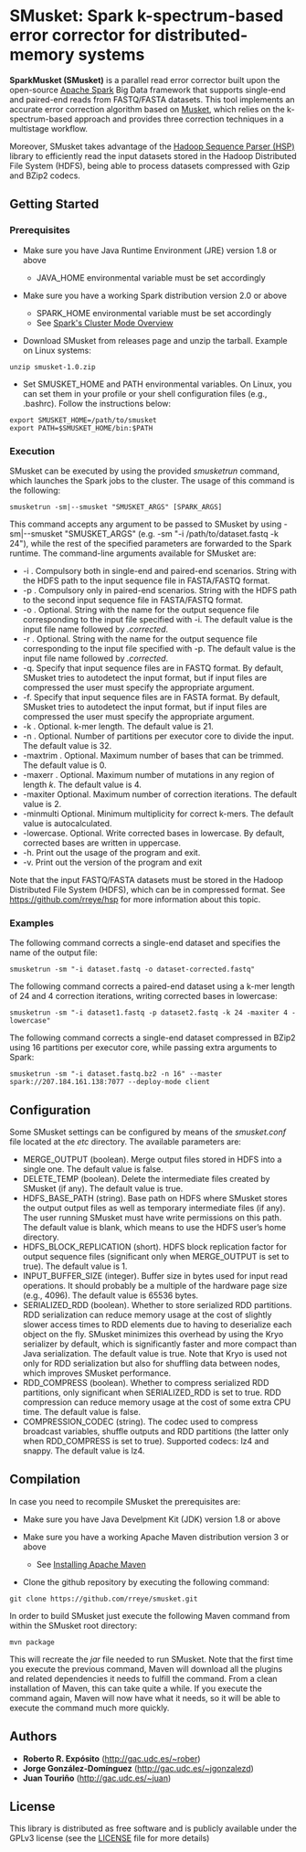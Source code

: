 # SMusket: Spark k-spectrum-based error corrector for distributed-memory systems

**SparkMusket (SMusket)** is a parallel read error corrector built upon the open-source [Apache Spark](http://spark.apache.org) Big Data framework that supports single-end and paired-end reads from FASTQ/FASTA datasets. This tool implements an accurate error correction algorithm based on [Musket](http://musket.sourceforge.net/homepage.htm), which relies on the k-spectrum-based approach and provides three correction techniques in a multistage workflow.

Moreover, SMusket takes advantage of the [Hadoop Sequence Parser (HSP)](https://github.com/rreye/hsp) library to efficiently read the input datasets stored in the Hadoop Distributed File System (HDFS), being able to process datasets compressed with Gzip and BZip2 codecs.

## Getting Started

### Prerequisites

* Make sure you have Java Runtime Environment (JRE) version 1.8 or above
  * JAVA_HOME environmental variable must be set accordingly
 
* Make sure you have a working Spark distribution version 2.0 or above
  * SPARK_HOME environmental variable must be set accordingly
  * See [Spark's Cluster Mode Overview](https://spark.apache.org/docs/latest/cluster-overview.html)

* Download SMusket from releases page and unzip the tarball. Example on Linux systems:

```
unzip smusket-1.0.zip
```

* Set SMUSKET_HOME and PATH environmental variables. On Linux, you can set them in your profile or your shell configuration files (e.g., .bashrc). Follow the instructions below:

```
export SMUSKET_HOME=/path/to/smusket
export PATH=$SMUSKET_HOME/bin:$PATH
```

### Execution

SMusket can be executed by using the provided *smusketrun* command, which launches the Spark jobs to the cluster. The usage of this command is the following:

```
smusketrun -sm|--smusket "SMUSKET_ARGS" [SPARK_ARGS]
```

This command accepts any argument to be passed to SMusket by using -sm|--smusket "SMUSKET_ARGS" (e.g. -sm "-i /path/to/dataset.fastq -k 24"), while the rest of the specified parameters are forwarded to the Spark runtime. The command-line arguments available for SMusket are:

* -i <string>. Compulsory both in single-end and paired-end scenarios. String with the HDFS path to the input sequence file in FASTA/FASTQ format.
* -p <string>. Compulsory only in paired-end scenarios. String with the HDFS path to the second input sequence file in FASTA/FASTQ format.
* -o <string>. Optional. String with the name for the output sequence file corresponding to the input file specified with -i. The default value is the input file name followed by *.corrected*.
* -r <string>. Optional. String with the name for the output sequence file corresponding to the input file specified with -p. The default value is the input file name followed by *.corrected*.
* -q. Specify that input sequence files are in FASTQ format. By default, SMusket tries to autodetect the input format, but if input files are compressed the user must specify the appropriate argument.
* -f. Specify that input sequence files are in FASTA format. By default, SMusket tries to autodetect the input format, but if input files are compressed the user must specify the appropriate argument.
* -k <int>. Optional. k-mer length. The default value is 21.
* -n <int>. Optional. Number of partitions per executor core to divide the input. The default value is 32.
* -maxtrim <int>. Optional. Maximum number of bases that can be trimmed. The default value is 0.
* -maxerr <int>. Optional. Maximum number of mutations in any region of length *k*. The default value is 4.
* -maxiter <int> Optional. Maximum number of correction iterations. The default value is 2.
* -minmulti <int> Optional. Minimum multiplicity for correct k-mers. The default value is autocalculated. 
* -lowercase. Optional. Write corrected bases in lowercase. By default, corrected bases are written in uppercase.
* -h. Print out the usage of the program and exit.
* -v. Print out the version of the program and exit

Note that the input FASTQ/FASTA datasets must be stored in the Hadoop Distributed File System (HDFS), which can be in compressed format. See https://github.com/rreye/hsp for more information about this topic.

### Examples

The following command corrects a single-end dataset and specifies the name of the output file:

```
smusketrun -sm "-i dataset.fastq -o dataset-corrected.fastq"
```

The following command corrects a paired-end dataset using a k-mer length of 24 and 4 correction iterations, writing corrected bases in lowercase:

```
smusketrun -sm "-i dataset1.fastq -p dataset2.fastq -k 24 -maxiter 4 -lowercase"
```

The following command corrects a single-end dataset compressed in BZip2 using 16 partitions per executor core, while passing extra arguments to Spark:

```
smusketrun -sm "-i dataset.fastq.bz2 -n 16" --master spark://207.184.161.138:7077 --deploy-mode client
```

## Configuration

Some SMusket settings can be configured by means of the *smusket.conf* file located at the *etc* directory. The available parameters are:

* MERGE_OUTPUT (boolean). Merge output files stored in HDFS into a single one. The default value is false.
* DELETE_TEMP (boolean). Delete the intermediate files created by SMusket (if any). The default value is true.
* HDFS_BASE_PATH (string). Base path on HDFS where SMusket stores the output output files as well as temporary intermediate files (if any). The user running SMusket must have write permissions on this path. The default value is blank, which means to use the HDFS user’s home directory.
* HDFS_BLOCK_REPLICATION (short). HDFS block replication factor for output sequence files (significant only when MERGE_OUTPUT is set to true). The default value is 1.
* INPUT_BUFFER_SIZE (integer). Buffer size in bytes used for input read operations. It should probably be a multiple of the hardware page size (e.g., 4096). The default value is 65536 bytes.
* SERIALIZED_RDD (boolean). Whether to store serialized RDD partitions. RDD serialization can reduce memory usage at the cost of slightly slower access times to RDD elements due to having to deserialize each object on the fly. SMusket minimizes this overhead by using the Kryo serializer by default, which is significantly faster and more compact than Java serialization. The default value is true. Note that Kryo is used not only for RDD serialization but also for shuffling data between nodes, which improves SMusket performance.
* RDD_COMPRESS (boolean). Whether to compress serialized RDD partitions, only significant when SERIALIZED_RDD is set to true. RDD compression can reduce memory usage at the cost of some extra CPU time. The default value is false.
* COMPRESSION_CODEC (string). The codec used to compress broadcast variables, shuffle outputs and RDD partitions (the latter only when RDD_COMPRESS is set to true). Supported codecs: lz4 and snappy. The default value is lz4.

## Compilation

In case you need to recompile SMusket the prerequisites are:

* Make sure you have Java Develpment Kit (JDK) version 1.8 or above

* Make sure you have a working Apache Maven distribution version 3 or above
  * See [Installing Apache Maven](https://maven.apache.org/install.html)

* Clone the github repository by executing the following command:

```
git clone https://github.com/rreye/smusket.git
```

In order to build SMusket just execute the following Maven command from within the SMusket root directory:

```
mvn package
```

This will recreate the *jar* file needed to run SMusket. Note that the first time you execute the previous command, Maven will download all the plugins and related dependencies it needs to fulfill the command. From a clean installation of Maven, this can take quite a while. If you execute the command again, Maven will now have what it needs, so it will be able to execute the command much more quickly.

## Authors

* **Roberto R. Expósito** (http://gac.udc.es/~rober)
* **Jorge González-Domínguez** (http://gac.udc.es/~jgonzalezd)
* **Juan Touriño** (http://gac.udc.es/~juan)

## License

This library is distributed as free software and is publicly available under the GPLv3 license (see the [LICENSE](LICENSE) file for more details)

